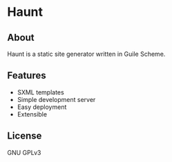 Haunt
=====

About
-----

Haunt is a static site generator written in Guile Scheme.

Features
--------

* SXML templates
* Simple development server
* Easy deployment
* Extensible

License
-------

GNU GPLv3
